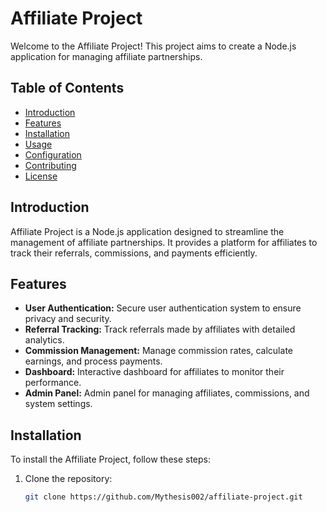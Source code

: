 # Affiliate Project

Welcome to the Affiliate Project! This project aims to create a Node.js application for managing affiliate partnerships.

## Table of Contents

- [Introduction](#introduction)
- [Features](#features)
- [Installation](#installation)
- [Usage](#usage)
- [Configuration](#configuration)
- [Contributing](#contributing)
- [License](#license)

## Introduction

Affiliate Project is a Node.js application designed to streamline the management of affiliate partnerships. It provides a platform for affiliates to track their referrals, commissions, and payments efficiently.

## Features

- **User Authentication:** Secure user authentication system to ensure privacy and security.
- **Referral Tracking:** Track referrals made by affiliates with detailed analytics.
- **Commission Management:** Manage commission rates, calculate earnings, and process payments.
- **Dashboard:** Interactive dashboard for affiliates to monitor their performance.
- **Admin Panel:** Admin panel for managing affiliates, commissions, and system settings.

## Installation

To install the Affiliate Project, follow these steps:

1. Clone the repository:

   ```bash
   git clone https://github.com/Mythesis002/affiliate-project.git
